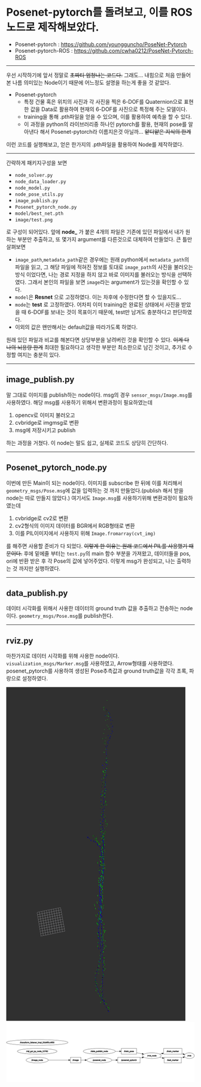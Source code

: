 # Posenet-pytorch를 돌려보고, 이를 ROS 노드로 제작해보았다.

- Posenet-pytorch : https://github.com/youngguncho/PoseNet-Pytorch
- Posenet-pytorch-ROS : https://github.com/cwha0212/PoseNet-Pytorch-ROS

---

우선 시작하기에 앞서 정말로 ~~초짜티 엄청나는 코드다.~~
그래도... 내힘으로 처음 만들어본 나름 의미있는 Node이기 때문에 어느정도 설명을 하는게 좋을 것 같았다.

- Posenet-pytorch
  - 특정 건물 혹은 위치의 사진과 각 사진을 찍은 6-DOF를 Quaternion으로 표현한 값을 Data로 활용하여 현재의 6-DOF를 사진으로 특정해 주는 모델이다.
  - training을 통해 .pth파일을 얻을 수 있으며, 이를 활용하여 예측을 할 수 있다.
  - 이 과정을 python의 라이브러리중 하나인 pytorch를 활용, 현재의 pose를 알아낸다 해서 Posenet-pytorch라 이름지은것 아닐까... ~~얕디얕은 지식의 한계~~

이런 코드를 실행해보고, 얻은 한가지의 .pth파일을 활용하여 Node를 제작하였다.

---

간략하게 패키지구성을 보면

- `node_solver.py`
- `node_data_loader.py`
- `node_model.py`
- `node_pose_utils.py`
- `image_publish.py`
- `Posenet_pytorch_node.py`
- `model/best_net.pth`
- `image/test.png`

로 구성이 되어있다. 앞에 **node_** 가 붙은 4개의 파일은 기존에 있던 파일에서 내가 원하는 부분만 추출하고, 또 몇가지 argument를 다른것으로 대체하여 만들었다. 큰 틀만 살펴보면

- `image_path`,`metadata_path`같은 경우에는 원래 python에서 `metadata_path`의 파일을 읽고, 그 해당 파일에 적혀진 정보를 토대로 `image_path`의 사진을 불러오는 방식 이었다면, 나는 경로 지정을 하지 않고 바로 이미지를 불러오는 방식을 선택하였다. 그래서 본인의 파일을 보면 `image`라는 argument가 있는것을 확인할 수 있다.
- `model`은 **Resnet** 으로 고정하였다. 이는 차후에 수정한다면 할 수 있을지도...
- `mode`는 **test** 로 고정하였다. 어차피 이미 training은 완료된 상태에서 사진을 받았을 때 6-DOF를 보내는 것이 목표이기 때문에, test만 남겨도 충분하다고 판단하였다.
- 이외의 값은 왠만해서는 default값을 따라가도록 하였다.

원래 있던 파일과 비교를 해본다면 상당부분을 날려버린 것을 확인할 수 있다. ~~이게 다 나의 뇌용량 한계~~ 최대한 필요하다고 생각한 부분만 최소한으로 남긴 것이고, 추가로 수정할 여지는 충분히 있다.

---

## image_publish.py

말 그대로 이미지를 publish하는 node이다. msg의 경우 `sensor_msgs/Image.msg`를 사용하였다. 해당 msg를 사용하기 위해서 변환과정이 필요하였는데

1. opencv로 이미지 불러오고
2. cvbridge로 imgmsg로 변환
3. msg에 저장시키고 publish

하는 과정을 거쳤다. 이 node는 말도 쉽고, 실제로 코드도 상당히 간단하다.

---

## Posenet_pytorch_node.py

이번에 만든 Main이 되는 node이다. 이미지를 subscribe 한 뒤에 이를 처리해서 `geometry_msgs/Pose.msg`에 값을 입력하는 것 까지 만들었다.(publish 해서 받을 node는 따로 만들지 않았다.) 여기서도 `Image.msg`를 사용하기위해 변환과정이 필요하였는데

1. cvbridge로 cv2로 변환
2. cv2형식의 이미지 데이터를 BGR에서 RGB형태로 변환
3. 이를 PIL이미지에서 사용하지 위해 `Image.fromarray(cvt_img)`

를 해주면 사용할 준비가 다 되었다. ~~이렇게 한 이유는 원래 코드에서 PIL를 사용했기 때문이다.~~
후에 밑에줄 부터는 `test.py`의 main 함수 부분을 가져왔고, 데이터들을 pos, ori에 반환 받은 후 각 Pose의 값에 넣어주었다. 이렇게 msg가 완성되고, 나는 출력하는 것 까지만 실행하였다.

---

## data_publish.py

데이터 시각화를 위해서 사용한 데이터의 ground truth 값을 추출하고 전송하는 node이다. `geometry_msgs/Pose.msg`를 publish한다.

---

## rviz.py

마찬가지로 데이터 시각화를 위해 사용한 node이다. `visualization_msgs/Marker.msg`를 사용하였고, Arrow형태를 사용하였다. posenet_pytorch를 사용하여 생성된 Pose추측값과 ground truth값을 각각 초록, 파랑으로 설정하였다.

![스크린샷1](/image/Resnet_34.png)
![스크린샷2](/image/rqt_graph.png)